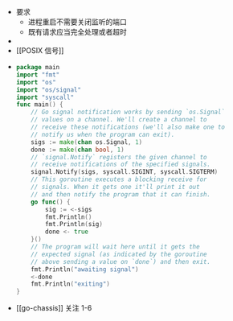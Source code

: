 - 要求
	- 进程重启不需要关闭监听的端口
	- 既有请求应当完全处理或者超时
-
- [[POSIX 信号]]
- ```go
  package main
  import "fmt"
  import "os"
  import "os/signal"
  import "syscall"
  func main() {
      // Go signal notification works by sending `os.Signal`
      // values on a channel. We'll create a channel to
      // receive these notifications (we'll also make one to
      // notify us when the program can exit).
      sigs := make(chan os.Signal, 1)
      done := make(chan bool, 1)
      // `signal.Notify` registers the given channel to
      // receive notifications of the specified signals.
      signal.Notify(sigs, syscall.SIGINT, syscall.SIGTERM)
      // This goroutine executes a blocking receive for
      // signals. When it gets one it'll print it out
      // and then notify the program that it can finish.
      go func() {
          sig := <-sigs
          fmt.Println()
          fmt.Println(sig)
          done <- true
      }()
      // The program will wait here until it gets the
      // expected signal (as indicated by the goroutine
      // above sending a value on `done`) and then exit.
      fmt.Println("awaiting signal")
      <-done
      fmt.Println("exiting")
  }
  ```
- [[go-chassis]] 关注 1-6